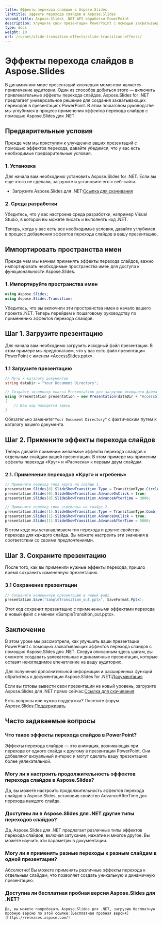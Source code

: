 ```yaml
---
title: Эффекты перехода слайдов в Aspose.Slides
linktitle: Эффекты перехода слайдов в Aspose.Slides
second_title: Aspose.Slides .NET API обработки PowerPoint
description: Улучшите свои презентации PowerPoint с помощью захватывающих эффектов перехода слайдов с помощью Aspose.Slides для .NET. Привлеките свою аудиторию динамической анимацией!
type: docs
weight: 10
url: /ru/net/slide-transition-effects/slide-transition-effects/
---
```

# Эффекты перехода слайдов в Aspose.Slides

В динамичном мире презентаций ключевым моментом является привлечение аудитории. Один из способов добиться этого — включить привлекательные эффекты перехода слайдов. Aspose.Slides for .NET предлагает универсальное решение для создания захватывающих переходов в презентациях PowerPoint. В этом пошаговом руководстве мы углубимся в процесс применения эффектов перехода слайдов с помощью Aspose.Slides для .NET.

## Предварительные условия

Прежде чем мы приступим к улучшению ваших презентаций с помощью эффектов перехода, давайте убедимся, что у вас есть необходимые предварительные условия.

### 1. Установка

Для начала вам необходимо установить Aspose.Slides for .NET. Если вы еще этого не сделали, загрузите и установите его с веб-сайта.

-  Загрузите Aspose.Slides для .NET:[Ссылка для скачивания](https://releases.aspose.com/slides/net/)

### 2. Среда разработки

Убедитесь, что у вас настроена среда разработки, например Visual Studio, в которой вы можете писать и выполнять код .NET.

Теперь, когда у вас есть все необходимые условия, давайте углубимся в процесс добавления эффектов перехода слайдов в вашу презентацию.

## Импортировать пространства имен

Прежде чем мы начнем применять эффекты перехода слайдов, важно импортировать необходимые пространства имен для доступа к функциональности Aspose.Slides.

### 1. Импортируйте пространства имен

```csharp
using Aspose.Slides;
using Aspose.Slides.Transition;
```

Убедитесь, что вы включили эти пространства имен в начало вашего проекта .NET. Теперь перейдем к пошаговому руководству по применению эффектов перехода слайдов.

## Шаг 1. Загрузите презентацию

Для начала вам необходимо загрузить исходный файл презентации. В этом примере мы предполагаем, что у вас есть файл презентации PowerPoint с именем «AccessSlides.pptx».

### 1.1 Загрузите презентацию

```csharp
// Путь к каталогу документов
string dataDir = "Your Document Directory";

// Создайте экземпляр класса Presentation для загрузки исходного файла презентации.
using (Presentation presentation = new Presentation(dataDir + "AccessSlides.pptx"))
{
    // Ваш код находится здесь
}
```

 Обязательно замените`"Your Document Directory"` с фактическим путем к каталогу вашего документа.

## Шаг 2. Примените эффекты перехода слайдов

Теперь давайте применим желаемые эффекты перехода слайдов к отдельным слайдам вашей презентации. В этом примере мы применим эффекты перехода «Круг» и «Расческа» к первым двум слайдам.

### 2.1. Применение переходов «Круг» и «гребень»

```csharp
// Примените переход типа круга на слайде 1.
presentation.Slides[0].SlideShowTransition.Type = TransitionType.Circle;
presentation.Slides[0].SlideShowTransition.AdvanceOnClick = true;
presentation.Slides[0].SlideShowTransition.AdvanceAfterTime = 3000;

// Примените переход типа «гребень» на слайде 2.
presentation.Slides[1].SlideShowTransition.Type = TransitionType.Comb;
presentation.Slides[1].SlideShowTransition.AdvanceOnClick = true;
presentation.Slides[1].SlideShowTransition.AdvanceAfterTime = 5000;
```

В этом коде мы устанавливаем тип перехода и другие свойства перехода для каждого слайда. Вы можете настроить эти значения в соответствии со своими предпочтениями.

## Шаг 3. Сохраните презентацию

После того, как вы применили нужные эффекты перехода, пришло время сохранить измененную презентацию.

### 3.1 Сохранение презентации

```csharp
// Сохраните измененную презентацию в новый файл.
presentation.Save("SampleTransition_out.pptx", SaveFormat.Pptx);
```

Этот код сохранит презентацию с примененными эффектами перехода в новый файл с именем «SampleTransition_out.pptx».

## Заключение

В этом уроке мы рассмотрели, как улучшить ваши презентации PowerPoint с помощью захватывающих эффектов перехода слайдов с помощью Aspose.Slides для .NET. Следуя описанным здесь шагам, вы сможете создавать увлекательные и динамичные презентации, которые оставят неизгладимое впечатление на вашу аудиторию.

 Для получения дополнительной информации и расширенных функций обратитесь к документации Aspose.Slides for .NET:[Документация](https://reference.aspose.com/slides/net/)

 Если вы готовы вывести свои презентации на новый уровень, загрузите Aspose.Slides для .NET прямо сейчас:[Ссылка для скачивания](https://releases.aspose.com/slides/net/)

 Есть вопросы или нужна поддержка? Посетите форум Aspose.Slides:[Поддерживать](https://forum.aspose.com/)

## Часто задаваемые вопросы

### Что такое эффекты перехода слайдов в PowerPoint?
   Эффекты перехода слайдов — это анимация, возникающая при переходе от одного слайда к другому в презентации PowerPoint. Они добавляют визуальный интерес и могут сделать вашу презентацию более увлекательной.

### Могу ли я настроить продолжительность эффектов перехода слайдов в Aspose.Slides?
   Да, вы можете настроить продолжительность эффектов перехода слайдов в Aspose.Slides, установив свойство AdvanceAfterTime для перехода каждого слайда.

### Доступны ли в Aspose.Slides для .NET другие типы переходов слайдов?
   Да, Aspose.Slides для .NET предлагает различные типы эффектов перехода слайдов, включая затухание, нажатие и многое другое. Вы можете изучить эти параметры в документации.

### Могу ли я применять разные переходы к разным слайдам в одной презентации?
   Абсолютно! Вы можете применять различные эффекты перехода к отдельным слайдам, что позволяет создать уникальную и динамичную презентацию.

### Доступна ли бесплатная пробная версия Aspose.Slides для .NET?
    Да, вы можете попробовать Aspose.Slides для .NET, загрузив бесплатную пробную версию по этой ссылке:[Бесплатная пробная версия](https://releases.aspose.com/)
